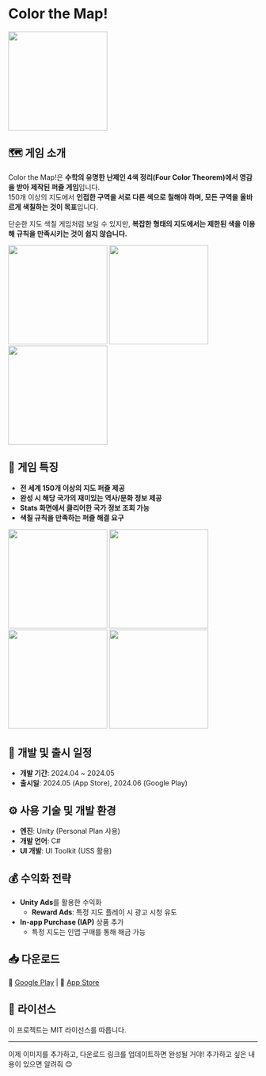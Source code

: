 # Color the Map!

<img src="https://github.com/user-attachments/assets/027caf09-d84f-4c4c-891c-2efb06ab882b" width="200" height="200">

## 🗺️ 게임 소개

Color the Map!은 **수학의 유명한 난제인 4색 정리(Four Color Theorem)에서 영감을 받아 제작된 퍼즐 게임**입니다.  
150개 이상의 지도에서 **인접한 구역을 서로 다른 색으로 칠해야 하며, 모든 구역을 올바르게 색칠하는 것이 목표**입니다.

단순한 지도 색칠 게임처럼 보일 수 있지만, **복잡한 형태의 지도에서는 제한된 색을 이용해 규칙을 만족시키는 것이 쉽지 않습니다.**

<img src="https://github.com/user-attachments/assets/b562426c-d5bc-40ff-b0ee-2ad7fc9fa18d" width="200">
<img src="https://github.com/user-attachments/assets/c0867a36-7eeb-42e7-bb93-6bea2bfe22bb" width="200">
<img src="https://github.com/user-attachments/assets/86c5bd71-19c5-48d0-bf7d-d8e84e8acf3c" width="200">

## 🧠 게임 특징

- **전 세계 150개 이상의 지도 퍼즐 제공**
- **완성 시 해당 국가의 재미있는 역사/문화 정보 제공**
- **Stats 화면에서 클리어한 국가 정보 조회 가능**
- **색칠 규칙을 만족하는 퍼즐 해결 요구**

<img src="https://github.com/user-attachments/assets/d3e28fcb-7b91-48f3-9e71-876be30ecbd6" width="200">
<img src="https://github.com/user-attachments/assets/ebedc526-b8fc-402b-9c1e-9310c27adef6" width="200">
<img src="https://github.com/user-attachments/assets/9a8e6c2f-173b-413c-93f0-a319dff98577" width="200">
<img src="https://github.com/user-attachments/assets/48df4427-d60f-431d-9409-7efa995b1579" width="200">

## 📅 개발 및 출시 일정

- **개발 기간**: 2024.04 ~ 2024.05
- **출시일**: 2024.05 (App Store), 2024.06 (Google Play)

## ⚙️ 사용 기술 및 개발 환경

- **엔진**: Unity (Personal Plan 사용)
- **개발 언어**: C#
- **UI 개발**: UI Toolkit (USS 활용)

## 💰 수익화 전략

- **Unity Ads**를 활용한 수익화
  - **Reward Ads**: 특정 지도 플레이 시 광고 시청 유도
- **In-app Purchase (IAP)** 상품 추가
  - 특정 지도는 인앱 구매를 통해 해금 가능

## 📥 다운로드

🔗 [Google Play](https://play.google.com/store/apps/details?id=com.boardcollie.colorthemap&hl=en) | 🔗 [App Store](https://apps.apple.com/us/app/color-the-map/id6503287417)

## 📜 라이선스

이 프로젝트는 MIT 라이선스를 따릅니다.

---

이제 이미지를 추가하고, 다운로드 링크를 업데이트하면 완성될 거야! 추가하고 싶은 내용이 있으면 알려줘 😊
